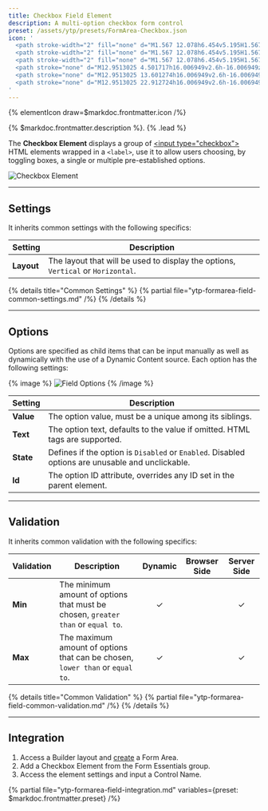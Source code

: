 ```yaml
---
title: Checkbox Field Element
description: A multi-option checkbox form control
preset: /assets/ytp/presets/FormArea-Checkbox.json
icon: '
  <path stroke-width="2" fill="none" d="M1.567 12.078h6.454v5.195H1.567z" transform="matrix(.89867 0 0 1.11653 .4461395 -10.584083)"/>
  <path stroke-width="2" fill="none" d="M1.567 12.078h6.454v5.195H1.567z" transform="matrix(.89867 0 0 1.11653 .4461395 -1.484526)"/>
  <path stroke-width="2" fill="none" d="M1.567 12.078h6.454v5.195H1.567z" transform="matrix(.89867 0 0 1.11653 .4461395 7.826924)"/>
  <path stroke="none" d="M12.9513025 4.501717h16.006949v2.6h-16.006949z"/>
  <path stroke="none" d="M12.9513025 13.601274h16.006949v2.6h-16.006949z"/>
  <path stroke="none" d="M12.9513025 22.912724h16.006949v2.6h-16.006949z"/>
'
---
```


{% elementIcon draw=$markdoc.frontmatter.icon /%}

{% $markdoc.frontmatter.description %}. {% .lead %}

The **Checkbox Element** displays a group of [\<input type="checkbox"\>](https://developer.mozilla.org/en-US/docs/Web/HTML/Element/input/checkbox) HTML elements wrapped in a `<label>`, use it to allow users choosing, by toggling boxes, a single or multiple pre-established options.

![Checkbox Element](/assets/ytp/forms/fields/checkbox.webp)

---

## Settings

It inherits common settings with the following specifics:

| Setting | Description |
| ------- | ----------- |
| **Layout** | The layout that will be used to display the options, `Vertical` or `Horizontal`. |

{% details title="Common Settings" %}
    {% partial file="ytp-formarea-field-common-settings.md" /%}
{% /details %}

---

## Options

Options are specified as child items that can be input manually as well as dynamically with the use of a Dynamic Content source. Each option has the following settings:

{% image %}
![Field Options](/assets/ytp/forms/fields/options.webp)
{% /image %}

| Setting | Description |
| ------- | ----------- |
| **Value** | The option value, must be a unique among its siblings. | &#x2713; |
| **Text** | The option text, defaults to the value if omitted. HTML tags are supported. | &#x2713; |
| **State** | Defines if the option is `Disabled` or `Enabled`. Disabled options are unusable and unclickable. | &#x2713; |
| **Id** | The option ID attribute, overrides any ID set in the parent element. | &#x2713; |

---

## Validation

It inherits common validation with the following specifics:

| Validation | Description | Dynamic | Browser Side | Server Side |
| ---------- | ----------- | :-----: | :----------: | :---------: |
| **Min** | The minimum amount of options that must be chosen, `greater than` or `equal to`. | &#x2713; | | &#x2713; |
| **Max** | The maximum amount of options that can be chosen, `lower than` or `equal to`. | &#x2713; | | &#x2713; |

{% details title="Common Validation" %}
    {% partial file="ytp-formarea-field-common-validation.md" /%}
{% /details %}

---

## Integration

1. Access a Builder layout and [create](../../setup#creating-a-form) a Form Area.
1. Add a Checkbox Element from the Form Essentials group.
1. Access the element settings and input a Control Name.

{% partial file="ytp-formarea-field-integration.md" variables={preset: $markdoc.frontmatter.preset} /%}
